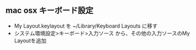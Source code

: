 
## mac osx キーボード設定


* My Layout.keylayout を ~/Library/Keyboard Layouts に移す
* システム環境設定>キーボード>入力ソース から、その他の入力ソースのMy Layoutを追加
